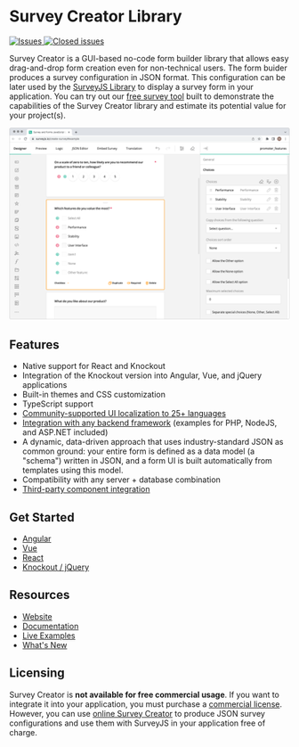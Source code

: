 # Survey Creator Library

<a href="https://github.com/surveyjs/survey-creator/issues">
<img alt="Issues" title="Open Issues" src="https://img.shields.io/github/issues/surveyjs/survey-creator.svg">
</a>
<a href="https://github.com/surveyjs/survey-creator/issues?utf8=%E2%9C%93&q=is%3Aissue+is%3Aclosed+">
<img alt="Closed issues" title="Closed Issues" src="https://img.shields.io/github/issues-closed/surveyjs/survey-creator.svg">
</a>

Survey Creator is a GUI-based no-code form builder library that allows easy drag-and-drop form creation even for non-technical users. The form buider produces a survey configuration in JSON format. This configuration can be later used by the [SurveyJS Library](https://github.com/surveyjs/survey-library) to display a survey form in your application. You can try out our [free survey tool](https://surveyjs.io/create-free-survey) built to demonstrate the capabilities of the Survey Creator library and estimate its potential value for your project(s).

![Survey Creator / Form Builder by SurveyJS](docs/images/survey-creator-overview.png)

## Features

- Native support for React and Knockout
- Integration of the Knockout version into Angular, Vue, and jQuery applications
- Built-in themes and CSS customization
- TypeScript support
- [Community-supported UI localization to 25+ languages](https://surveyjs.io/Documentation/Survey-Creator?id=localization)
- [Integration with any backend framework](https://surveyjs.io/Documentation/Survey-Creator?id=integration-with-backend) (examples for PHP, NodeJS, and ASP.NET included)
- A dynamic, data-driven approach that uses industry-standard JSON as common ground: your entire form is defined as a data model (a "schema") written in JSON, and a form UI is built automatically from templates using this model.
- Compatibility with any server + database combination
- [Third-party component integration](https://surveyjs.io/Documentation/Survey-Creator?id=Create-Custom-Widget)

## Get Started

- [Angular](https://surveyjs.io/Documentation/Survey-Creator?id=get-started-angular)
- [Vue](https://surveyjs.io/Documentation/Survey-Creator?id=get-started-vue)
- [React](https://surveyjs.io/Documentation/Survey-Creator?id=get-started-react)
- [Knockout / jQuery](https://surveyjs.io/Documentation/Survey-Creator?id=get-started-knockout-jquery)

## Resources

- [Website](https://surveyjs.io/)
- [Documentation](https://surveyjs.io/Documentation/Survey-Creator)
- [Live Examples](https://surveyjs.io/Examples/Survey-Creator)
- [What's New](https://surveyjs.io/WhatsNew)

## Licensing

Survey Creator is **not available for free commercial usage**. If you want to integrate it into your application, you must purchase a [commercial license](https://surveyjs.io/Licenses#SurveyCreator). However, you can use [online Survey Creator](https://surveyjs.io/create-survey) to produce JSON survey configurations and use them with SurveyJS in your application free of charge.
